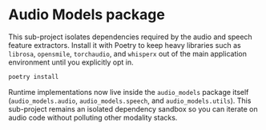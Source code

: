 # Audio Models package

This sub-project isolates dependencies required by the audio and speech
feature extractors. Install it with Poetry to keep heavy libraries such as
`librosa`, `opensmile`, `torchaudio`, and `whisperx` out of the main
application environment until you explicitly opt in.

```bash
poetry install
```

Runtime implementations now live inside the `audio_models` package itself
(`audio_models.audio`, `audio_models.speech`, and `audio_models.utils`). This
sub-project remains an isolated dependency sandbox so you can iterate on audio
code without polluting other modality stacks.
